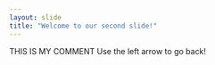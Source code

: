 ```yaml
---
layout: slide
title: "Welcome to our second slide!"
---
```

THIS IS MY COMMENT
Use the left arrow to go back!
